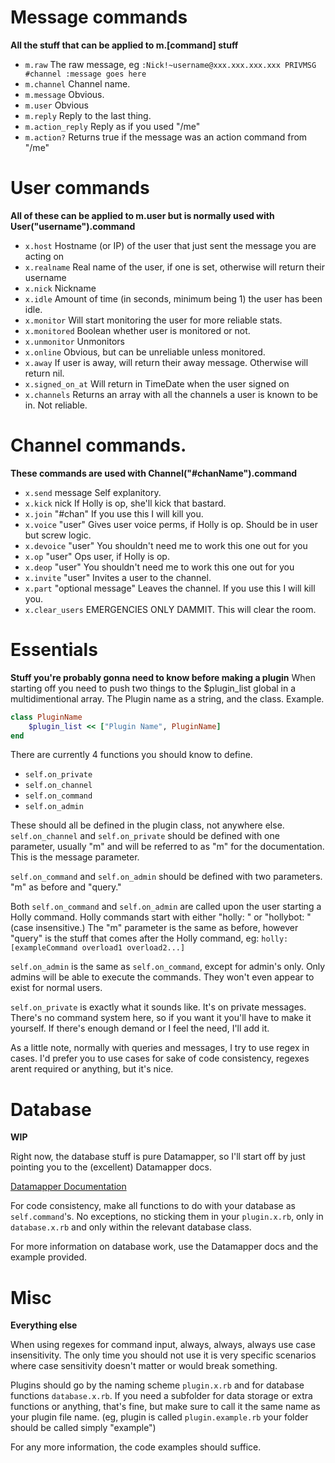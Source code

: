# Message commands
**All the stuff that can be applied to m.[command] stuff**
- ```m.raw``` The raw message, eg  ```:Nick!~username@xxx.xxx.xxx.xxx PRIVMSG #channel :message goes here```
- ```m.channel``` Channel name.
- ```m.message``` Obvious.
- ```m.user``` Obvious
- ```m.reply``` Reply to the last thing.
- ```m.action_reply``` Reply as if you used "/me"
- ```m.action?``` Returns true if the message was an action command from "/me"

# User commands
**All of these can be applied to m.user but is normally used with User("username").command**

- ```x.host``` Hostname (or IP) of the user that just sent the message you are acting on
- ```x.realname``` Real name of the user, if one is set, otherwise will return their username
- ```x.nick``` Nickname
- ```x.idle``` Amount of time (in seconds, minimum being 1) the user has been idle.
- ```x.monitor``` Will start monitoring the user for more reliable stats.
- ```x.monitored``` Boolean whether user is monitored or not.
- ```x.unmonitor``` Unmonitors
- ```x.online``` Obvious, but can be unreliable unless monitored.
- ```x.away``` If user is away, will return their away message. Otherwise will return nil.
- ```x.signed_on_at``` Will return in TimeDate when the user signed on
- ```x.channels``` Returns an array with all the channels a user is known to be in. Not reliable.

# Channel commands.
**These commands are used with Channel("#chanName").command**
- ```x.send``` message Self explanitory.
- ```x.kick``` nick If Holly is op, she'll kick that bastard.
- ```x.join``` "#chan" If you use this I will kill you.
- ```x.voice``` "user" Gives user voice perms, if Holly is op. Should be in user but screw logic.
- ```x.devoice``` "user" You shouldn't need me to work this one out for you
- ```x.op``` "user" Ops user, if Holly is op.
- ```x.deop``` "user" You shouldn't need me to work this one out for you
- ```x.invite``` "user" Invites a user to the channel.
- ```x.part``` "optional message" Leaves the channel. If you use this I will kill you.
- ```x.clear_users``` EMERGENCIES ONLY DAMMIT. This will clear the room.

# Essentials
**Stuff you're probably gonna need to know before making a plugin**
When starting off you need to push two things to the $plugin_list global in a multidimentional array. The Plugin name as a string, and the class. Example.

```ruby
class PluginName
	$plugin_list << ["Plugin Name", PluginName]
end
```

There are currently 4 functions you should know to define.

- ```self.on_private```
- ```self.on_channel```
- ```self.on_command```
- ```self.on_admin```

These should all be defined in the plugin class, not anywhere else. 
```self.on_channel``` and ```self.on_private``` should be defined with one parameter, usually "m" and will be referred to as "m" for the documentation. 
This is the message parameter.

```self.on_command``` and ```self.on_admin``` should be defined with two parameters. "m" as before and "query."

Both ```self.on_command``` and ```self.on_admin``` are called upon the user starting a Holly command. Holly commands start with either "holly: " or "hollybot: " (case insensitive.)
The "m" parameter is the same as before, however "query" is the stuff that comes after the Holly command, eg: ```holly: [exampleCommand overload1 overload2...]```

```self.on_admin``` is the same as ```self.on_command```, except for admin's only. Only admins will be able to execute the commands. They won't even appear to exist for normal users.

```self.on_private``` is exactly what it sounds like. It's on private messages. There's no command system here, so if you want it you'll have to make it yourself. If there's enough demand or I feel the need, I'll add it.

As a little note, normally with queries and messages, I try to use regex in cases. I'd prefer you to use cases for sake of code consistency, regexes arent required or anything, but it's nice.

# Database
**WIP**

Right now, the database stuff is pure Datamapper, so I'll start off by just pointing you to the (excellent) Datamapper docs.

[Datamapper Documentation](http://datamapper.org/docs/)

For code consistency, make all functions to do with your database as ```self.command```'s. No exceptions, no sticking them in your ```plugin.x.rb```, only in ```database.x.rb``` and only within the relevant database class.

For more information on database work, use the Datamapper docs and the example provided.


# Misc
**Everything else**

When using regexes for command input, always, always, always use case insensitivity. The only time you should not use it is very specific scenarios where case sensitivity doesn't matter or would break something.

Plugins should go by the naming scheme ```plugin.x.rb``` and for database functions ```database.x.rb```. If you need a subfolder for data storage or extra functions or anything, that's fine, but make sure to call it the same name as your plugin file name. (eg, plugin is called ```plugin.example.rb``` your folder should be called simply "example")

For any more information, the code examples should suffice.